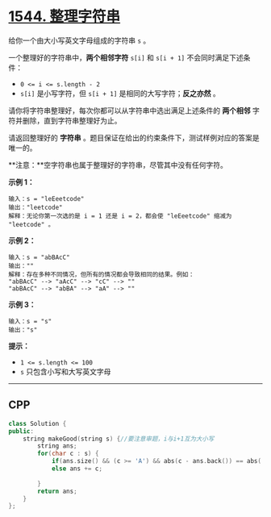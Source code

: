 # [1544. 整理字符串](https://leetcode-cn.com/problems/make-the-string-great/)

给你一个由大小写英文字母组成的字符串 `s` 。

一个整理好的字符串中，**两个相邻字符** `s[i]` 和 `s[i + 1]` 不会同时满足下述条件：

- `0 <= i <= s.length - 2`
- `s[i]` 是小写字符，但 `s[i + 1]` 是相同的大写字符；**反之亦然** 。

请你将字符串整理好，每次你都可以从字符串中选出满足上述条件的 **两个相邻** 字符并删除，直到字符串整理好为止。

请返回整理好的 **字符串** 。题目保证在给出的约束条件下，测试样例对应的答案是唯一的。

**注意：**空字符串也属于整理好的字符串，尽管其中没有任何字符。

 

**示例 1：**

```
输入：s = "leEeetcode"
输出："leetcode"
解释：无论你第一次选的是 i = 1 还是 i = 2，都会使 "leEeetcode" 缩减为 "leetcode" 。
```

**示例 2：**

```
输入：s = "abBAcC"
输出：""
解释：存在多种不同情况，但所有的情况都会导致相同的结果。例如：
"abBAcC" --> "aAcC" --> "cC" --> ""
"abBAcC" --> "abBA" --> "aA" --> ""
```

**示例 3：**

```
输入：s = "s"
输出："s"
```

 

**提示：**

- `1 <= s.length <= 100`
- `s` 只包含小写和大写英文字母

***

## CPP

````cpp
class Solution {
public:
    string makeGood(string s) {//要注意审题，i与i+1互为大小写
        string ans;
        for(char c : s) {
            if(ans.size() && (c >= 'A') && abs(c - ans.back()) == abs('A' - 'a')) ans.pop_back();
            else ans += c;
            
        }
        return ans;
    }
};
````

